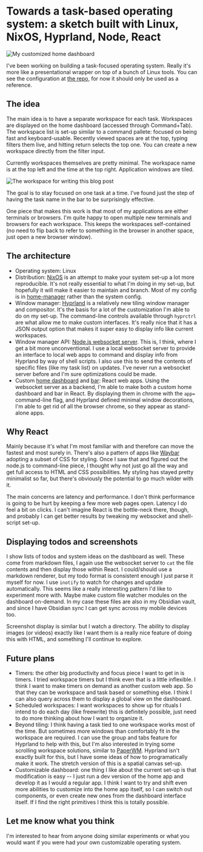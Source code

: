 # Towards a task-based operating system: a sketch built with Linux, NixOS, Hyprland, Node, React

![My customized home dashboard](https://grant-uploader.s3.amazonaws.com/2024-08-23-18-01-14-2000.jpg)

I've been working on building a task-focused operating system. Really it's more like a presentational wrapper on top of a bunch of Linux tools. You can see the configuration at [the repo](https://github.com/GrantCuster/nix/tree/6e365d778b732395b8eb3968e9e70075f342a486), for now it should only be used as a reference.

## The idea

The main idea is to have a separate workspace for each task. Workspaces are displayed on the home dashboard (accessed through Command+Tab). The workspace list is set-up similar to a command pallete: focused on being fast and keyboard-usable. Recently viewed spaces are at the top, typing filters them live, and hitting return selects the top one. You can create a new workspace directly from the filter input.

Currently workspaces themselves are pretty minimal. The workspace name is at the top left and the time at the top right. Application windows are tiled.

![The workspace for writing this blog post](https://grant-uploader.s3.amazonaws.com/2024-08-23-18-01-22-2000.jpg)

The goal is to stay focused on one task at a time. I've found just the step of having the task name in the bar to be surprisingly effective.

One piece that makes this work is that most of my applications are either terminals or browsers. I'm quite happy to open multiple new terminals and browsers for each workspace. This keeps the workspaces self-contained (no need to flip back to refer to something in the browser in another space, just open a new browser window).

## The architecture

- Operating system: Linux
- Distribution: [NixOS](https://nixos.org/) is an attempt to make your system set-up a lot more reproducible. It's not really essential to what I'm doing in my set-up, but hopefully it will make it easier to maintain and branch. Most of my config is in [home-manager](https://github.com/nix-community/home-manager) rather than the system config.
- Window manager: [Hyprland](https://hyprland.org/) is a relatively new tiling window manager and compositor. It's the basis for a lot of the customization I'm able to do on my set-up. The command-line controls available through `hyprctrl` are what allow me to make custom interfaces. It's really nice that it has a JSON output option that makes it super easy to display info like current workspaces.
- Window manager API: [Node.js websocket server](https://github.com/GrantCuster/nix/blob/main/home/home-ui/home-ui-server/server.mjs). This is, I think, where I get a bit more unconventional. I use a local websocket server to provide an interface to local web apps to command and display info from Hyprland by way of shell scripts. I also use this to send the contents of specific files (like my task list) on updates. I've never run a websocket server before and I'm sure optimizations could be made.
- Custom [home dashboard](https://github.com/GrantCuster/nix/blob/main/home/home-ui/home-ui-homepage/src/App.tsx) and [bar](https://github.com/GrantCuster/nix/blob/main/home/home-ui/home-ui-bar/src/App.tsx): React web apps. Using the websocket server as a backend, I'm able to make both a custom home dashboard and bar in React. By displaying them in chrome with the `app=` command-line flag, and Hyprland defined minimal window decorations, I'm able to get rid of all the browser chrome, so they appear as stand-alone apps.

## Why React

Mainly because it's what I'm most familiar with and therefore can move the fastest and most surely in. There's also a pattern of apps like [Waybar](https://github.com/Alexays/Waybar) adopting a subset of CSS for styling. Once I saw that and figured out the node.js to command-line piece, I thought why not just go all the way and get full access to HTML and CSS possibilities. My styling has stayed pretty minimalist so far, but there's obviously the potential to go much wilder with it.

The main concerns are latency and performance. I don't think performance is going to be hurt by keeping a few more web pages open. Latency I do feel a bit on clicks. I can't imagine React is the bottle-neck there, though, and probably I can get better results by tweaking my websocket and shell-script set-up.

## Displaying todos and screenshots

I show lists of todos and system ideas on the dashboard as well. These come from markdown files, I again use the websocket server to `cat` the file contents and then display those within React. I could/should use a markdown renderer, but my todo format is consistent enough I just parse it myself for now. I use `inotify` to watch for changes and update automatically. This seems like a really interesting pattern I'd like to experiment more with. Maybe make custom file watcher modules on the dashboard on-demand. In my case these files are also in my Obsidian vault, and since I have Obsidian sync I can get sync across my mobile devices too.

Screenshot display is similar but I watch a directory. The ability to display images (or videos) exactly like I want them is a really nice feature of doing this with HTML, and something I'll continue to explore.

## Future plans

- Timers: the other big productivity and focus piece I want to get in is timers. I tried workspace timers but I think even that is a little inflexible. I think I want to make timers on demand as another custom web app. So that they can be workspace and task based or something else. I think I can also query across them to display a global view on the dashboard.
- Scheduled workspaces: I want workspaces to show up for rituals I intend to do each day (like freewrite) this is definitely possible, just need to do more thinking about how I want to organize it.
- Beyond tiling: I think having a task tied to one workspace works most of the time. But sometimes more windows than comfortably fit in the workspace are required. I can use the group and tabs feature for Hyprland to help with this, but I'm also interested in trying some scrolling workspace solutions, similar to [PaperWM](https://github.com/paperwm/PaperWM). Hyprland isn't exactly built for this, but I have some ideas of how to programatically make it work. The stretch version of this is a spatial canvas set-up.
- Customizable dashboard: one thing I like about the current set-up is that modification is easy -- I just run a dev version of the home app and develop it as I would a regular app. I think I want to try and shift even more abilities to customize into the home app itself, so I can switch out components, or even create new ones from the dashboard interface itself. If I find the right primitives I think this is totally possible.

## Let me know what you think

I'm interested to hear from anyone doing similar experiments or what you would want if you were had your own customizable operating system.

